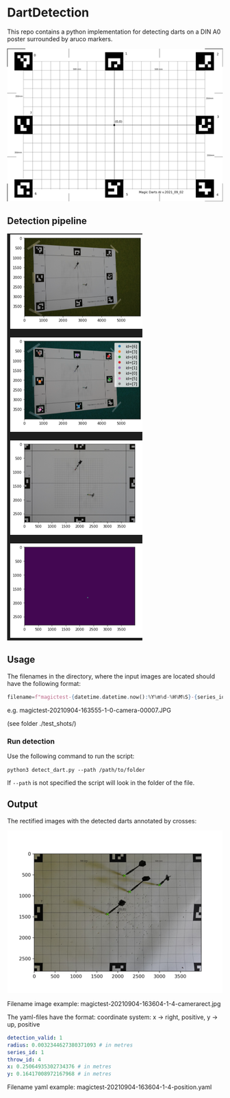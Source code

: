 # DartDetection

This repo contains a python implementation for detecting darts on a DIN A0 poster surrounded by aruco markers.

![The backround poster](./res/magic-darts-board-full-grid-centered.png "The background poster for dart detection.")

## Detection pipeline

![The detection pipeline](./res/detection_pipeline.png "The detection pipeline.")

## Usage

The filenames in the directory, where the input images are located should have the following format:

``` python
filename=f"magictest-{datetime.datetime.now():%Y%m%d-%H%M%S}-{series_id}-{throw_id}-camera-{anynumber}.JPG"
```

e.g. magictest-20210904-163555-1-0-camera-00007.JPG

(see folder ./test_shots/)

### Run detection

Use the following command to run the script:

``
python3 detect_dart.py --path /path/to/folder
``

If ``--path`` is not specified the script will look in the folder of the file.

## Output

The rectified images with the detected darts annotated by crosses:

![The detection pipeline](./res/detection_example.jpg "The detection pipeline.")

Filename image example: magictest-20210904-163604-1-4-camerarect.jpg


The yaml-files have the format: 
coordinate system: x -> right, positive, y -> up, positive

``` yaml
detection_valid: 1
radius: 0.0032344627380371093 # in metres
series_id: 1
throw_id: 4
x: 0.25064935302734376 # in metres
y: 0.16417008972167968 # in metres
```

Filename yaml example: 
magictest-20210904-163604-1-4-position.yaml